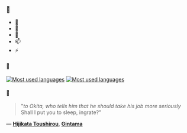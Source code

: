 ### 👋

- 🔭
- 🌱
- 💬
- 📫
- ⚡

#### 🧏

[![Most used languages](https://github-readme-stats-aynah.vercel.app/api/top-langs/?username=aynh&theme=solarized-dark&langs_count=6&layout=compact&hide_title=true)](https://github.com/anuraghazra/github-readme-stats#gh-dark-mode-only)
[![Most used languages](https://github-readme-stats-aynah.vercel.app/api/top-langs/?username=aynh&theme=solarized-light&langs_count=6&layout=compact&hide_title=true)](https://github.com/anuraghazra/github-readme-stats#gh-light-mode-only)

#### 💬

> "*to Okita, who tells him that he should take his job more seriously* Shall I put you to sleep, ingrate?"

&mdash; [**Hijikata Toushirou**](https://myanimelist.net/character.php?q=Hijikata%20Toushirou&cat=character), [**Gintama**](https://myanimelist.net/search/all?q=Gintama&cat=all)
